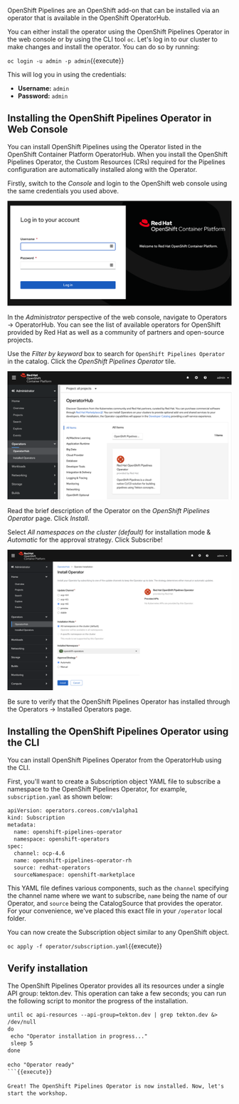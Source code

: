 OpenShift Pipelines are an OpenShift add-on that can be installed via an operator that is available in the OpenShift OperatorHub.

You can either install the operator using the OpenShift Pipelines Operator in the web console or by using the CLI tool `oc`. Let's log in to our cluster to make changes and install the operator. You can do so by running:

`oc login -u admin -p admin`{{execute}}

This will log you in using the credentials:

* **Username:** ``admin``
* **Password:** ``admin``

## Installing the OpenShift Pipelines Operator in Web Console

You can install OpenShift Pipelines using the Operator listed in the OpenShift Container Platform OperatorHub. When you install the OpenShift Pipelines Operator, the Custom Resources (CRs) required for the Pipelines configuration are automatically installed along with the Operator.

Firstly, switch to the _Console_ and login to the OpenShift web console using the same credentials you used above.

![Web Console Login](https://github.com/avishayx/ocp-demo-session/blob/main/assets/middleware/pipelines/web-console-login.png)

In the _Administrator_ perspective of the web console, navigate to Operators → OperatorHub. You can see the list of available operators for OpenShift provided by Red Hat as well as a community of partners and open-source projects.

Use the _Filter by keyword_ box to search for `OpenShift Pipelines Operator` in the catalog. Click the _OpenShift Pipelines Operator_ tile.

![Web Console Hub](https://github.com/avishayx/ocp-demo-session/blob/main/assets/middleware/pipelines/web-console-hub.png)

Read the brief description of the Operator on the _OpenShift Pipelines Operator_ page. Click _Install_.

Select _All namespaces on the cluster (default)_ for installation mode & _Automatic_ for the approval strategy. Click Subscribe!

![Web Console Login](https://github.com/avishayx/ocp-demo-session/blob/main/assets/middleware/pipelines/web-console-settings.png)

Be sure to verify that the OpenShift Pipelines Operator has installed through the Operators → Installed Operators page.

## Installing the OpenShift Pipelines Operator using the CLI

You can install OpenShift Pipelines Operator from the OperatorHub using the CLI.

First, you'll want to create a Subscription object YAML file to subscribe a namespace to the OpenShift Pipelines Operator, for example, `subscription.yaml` as shown below:

```
apiVersion: operators.coreos.com/v1alpha1
kind: Subscription
metadata:
  name: openshift-pipelines-operator
  namespace: openshift-operators 
spec:
  channel: ocp-4.6
  name: openshift-pipelines-operator-rh
  source: redhat-operators
  sourceNamespace: openshift-marketplace
```

This YAML file defines various components, such as the `channel` specifying the channel name where we want to subscribe, `name` being the name of our Operator, and `source` being the CatalogSource that provides the operator. For your convenience, we've placed this exact file in your `/operator` local folder. 

You can now create the Subscription object similar to any OpenShift object.

`oc apply -f operator/subscription.yaml`{{execute}}

## Verify installation

The OpenShift Pipelines Operator provides all its resources under a single API group: tekton.dev. This operation can take a few seconds; you can run the following script to monitor the progress of the installation.

```
until oc api-resources --api-group=tekton.dev | grep tekton.dev &> /dev/null
do 
 echo "Operator installation in progress..."
 sleep 5
done

echo "Operator ready"
```{{execute}}

Great! The OpenShift Pipelines Operator is now installed. Now, let's start the workshop.
